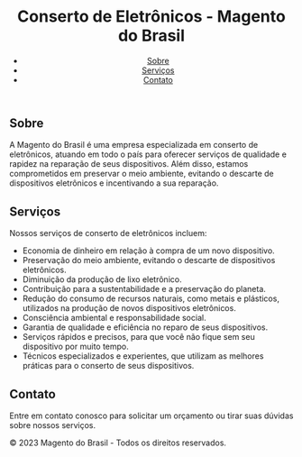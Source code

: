 <!DOCTYPE html>
<html lang="pt-br">
<head>
	<meta charset="UTF-8">
	<meta name="description" content="Conserto de eletrônicos em todo o Brasil. Conte com a Magento do Brasil para reparar seus dispositivos e preservar o meio ambiente.">
	<meta name="viewport" content="width=device-width, initial-scale=1.0">
</head>
<body>
	<header>
		<h1>Conserto de Eletrônicos - Magento do Brasil</h1>
		<nav>
			<ul>
				<li><a href="https://assistencia.magentodobrasil.com.br/sobre-n%C3%B3s.html">Sobre</a></li>
				<li><a href="https://assistencia.magentodobrasil.com.br/repara%C3%A7%C3%A3o.html">Serviços</a></li>
				<li><a href="https://api.whatsapp.com/send?phone=556298068560&text=Preciso%20de%20assist%C3%AAncia%20t%C3%A9cnica">Contato</a></li>
			</ul>
		</nav>
	</header>
	<section id="sobre">
		<h2>Sobre</h2>
		<p>A Magento do Brasil é uma empresa especializada em conserto de eletrônicos, atuando em todo o país para oferecer serviços de qualidade e rapidez na reparação de seus dispositivos. Além disso, estamos comprometidos em preservar o meio ambiente, evitando o descarte de dispositivos eletrônicos e incentivando a sua reparação.</p>
	</section>
	<section id="servicos">
		<h2>Serviços</h2>
		<p>Nossos serviços de conserto de eletrônicos incluem:</p>
		<ul>
				<li>Economia de dinheiro em relação à compra de um novo dispositivo.</li>
			<li>Preservação do meio ambiente, evitando o descarte de dispositivos eletrônicos.</li>
			<li>Diminuição da produção de lixo eletrônico.</li>
			<li>Contribuição para a sustentabilidade e a preservação do planeta.</li>
			<li>Redução do consumo de recursos naturais, como metais e plásticos, utilizados na produção de novos dispositivos eletrônicos.</li>
			<li>Consciência ambiental e responsabilidade social.</li>
			<li>Garantia de qualidade e eficiência no reparo de seus dispositivos.</li>
			<li>Serviços rápidos e precisos, para que você não fique sem seu dispositivo por muito tempo.</li>
			<li>Técnicos especializados e experientes, que utilizam as melhores práticas para o conserto de seus dispositivos.</li>
		</ul>
	</section>
	<section id="contato">
		<h2>Contato</h2>
		<p>Entre em contato conosco para solicitar um orçamento ou tirar suas dúvidas sobre nossos serviços.</p>
	</section>
	<footer>
		<p>© 2023 Magento do Brasil - Todos os direitos reservados.</p>
	</footer>
</body>
</html>
